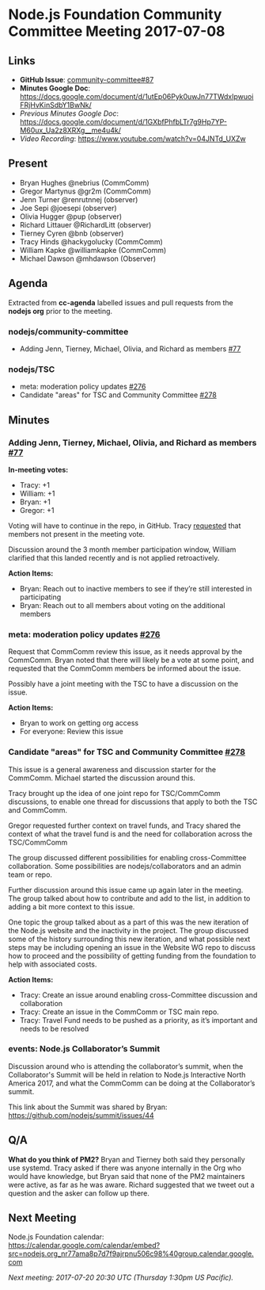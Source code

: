 # Node.js Foundation Community Committee Meeting 2017-07-08

## Links

* **GitHub Issue**: [community-committee#87](https://github.com/nodejs/community-committee/issues/87)
* **Minutes Google Doc**: https://docs.google.com/document/d/1utEp06Pyk0uwJn77TWdxIpwuoiFRjHvKinSdbY1BwNk/
* _Previous Minutes Google Doc_:
https://docs.google.com/document/d/1GXbfPhfbLTr7g9Hp7YP-M60ux_Ua2z8XRXg__me4u4k/
* _Video Recording_:
https://www.youtube.com/watch?v=04JNTd_UXZw
## Present

* Bryan Hughes @nebrius (CommComm)
* Gregor Martynus @gr2m (CommComm)
* Jenn Turner @renrutnnej (observer)
* Joe Sepi @joesepi (observer)
* Olivia Hugger @pup (observer)
* Richard Littauer @RichardLitt (observer)
* Tierney Cyren @bnb (observer)
* Tracy Hinds @hackygolucky (CommComm)
* William Kapke @williamkapke (CommComm)
* Michael Dawson @mhdawson (Observer)

## Agenda

Extracted from **cc-agenda** labelled issues and pull requests from the **nodejs org** prior to the meeting.

### nodejs/community-committee

* Adding Jenn, Tierney, Michael, Olivia, and Richard as members [#77](https://github.com/nodejs/community-committee/pull/77)

### nodejs/TSC

* meta: moderation policy updates [#276](https://github.com/nodejs/TSC/pull/276)
* Candidate "areas" for TSC and Community Committee  [#278](https://github.com/nodejs/TSC/issues/278)


## Minutes

### Adding Jenn, Tierney, Michael, Olivia, and Richard as members [#77](https://github.com/nodejs/community-committee/pull/77)

**In-meeting votes:**
* Tracy: +1
* William: +1
* Bryan: +1
* Gregor: +1

Voting will have to continue in the repo, in GitHub. Tracy [requested](https://github.com/nodejs/community-committee/pull/77#issuecomment-313516728) that members not present in the meeting vote.
 
Discussion around the 3 month member participation window, William clarified that this landed recently and is not applied retroactively.

**Action Items:**
  * Bryan: Reach out to inactive members to see if they’re still interested in participating
  * Bryan: Reach out to all members about voting on the additional members

### meta: moderation policy updates [#276](https://github.com/nodejs/TSC/pull/276)
Request that CommComm review this issue, as it needs approval by the CommComm. Bryan noted that there will likely be a vote at some point, and requested that the CommComm members be informed about the issue.

Possibly have a joint meeting with the TSC to have a discussion on the issue.

**Action Items:**
  * Bryan to work on getting org access
  * For everyone: Review this issue

### Candidate "areas" for TSC and Community Committee  [#278](https://github.com/nodejs/TSC/issues/278)

This issue is a general awareness and discussion starter for the CommComm. Michael started the discussion around this.

Tracy brought up the idea of one joint repo for TSC/CommComm discussions, to enable one thread for discussions that apply to both the TSC and CommComm.

Gregor requested further context on travel funds, and Tracy shared the context of what the travel fund is and the need for collaboration across the TSC/CommComm

The group discussed different possibilities for enabling cross-Committee collaboration. Some possibilities are nodejs/collaborators and an admin team or repo.

Further discussion around this issue came up again later in the meeting. The group talked about how to contribute and add to the list, in addition to adding a bit more context to this issue.

One topic the group talked about as a part of this was the new iteration of the Node.js website and the inactivity in the project. The group discussed some of the history surrounding this new iteration, and what possible next steps may be including opening an issue in the Website WG repo to discuss how to proceed and the possibility of getting funding from the foundation to help with associated costs.

**Action Items:**
  * Tracy: Create an issue around enabling cross-Committee discussion and collaboration
  * Tracy: Create an issue in the CommComm or TSC main repo.
  * Tracy: Travel Fund needs to be pushed as a priority, as it’s important and needs to be resolved

### events: Node.js Collaborator’s Summit

Discussion around who is attending the collaborator’s summit, when the Collaborator's Summit will be held in relation to Node.js Interactive North America 2017, and what the CommComm can be doing at the Collaborator’s summit.

This link about the Summit was shared by Bryan: https://github.com/nodejs/summit/issues/44

## Q/A

**What do you think of PM2?**
Bryan and Tierney both said they personally use systemd. Tracy asked if there was anyone internally in the Org who would have knowledge, but Bryan said that none of the PM2 maintainers were active, as far as he was aware. Richard suggested that we tweet out a question and the asker can follow up there.

## Next Meeting

Node.js Foundation calendar: <https://calendar.google.com/calendar/embed?src=nodejs.org_nr77ama8p7d7f9ajrpnu506c98%40group.calendar.google.com>

*Next meeting: 2017-07-20 20:30 UTC (Thursday 1:30pm US Pacific).*
